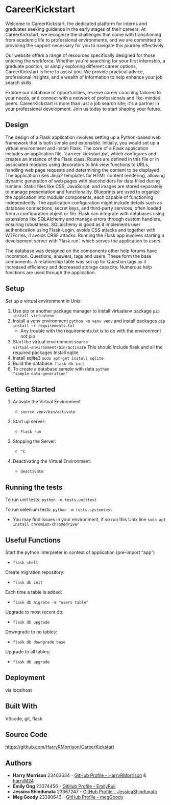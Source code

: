 # CareerKickstart
Welcome to CareerKickstart, the dedicated platform for interns and graduates seeking guidance in the early stages of their careers. At CareerKickstart, we recognize the challenges that come with transitioning from academic life to professional environments, and we are committed to providing the support necessary for you to navigate this journey effectively.

Our website offers a range of resources specifically designed for those entering the workforce. Whether you're searching for your first internship, a graduate position, or simply exploring different career options, CareerKickstart is here to assist you. We provide practical advice, professional insights, and a wealth of information to help enhance your job search skills.

Explore our database of opportunities, receive career coaching tailored to your needs, and connect with a network of professionals and like-minded peers. CareerKickstart is more than just a job search site; it's a partner in your professional development. Join us today to start shaping your future.

## Design
The design of a Flask application involves setting up a Python-based web framework that is both simple and extensible. Initially, you would set up a virtual environment and install Flask. The core of a Flask application includes an application file, 'carreer-kickstart.py', which configures and creates an instance of the Flask class. Routes are defined in this file or in associated modules using decorators to link view functions to URLs, handling web page requests and determining the content to be displayed. The application uses Jinja2 templates for HTML content rendering, allowing dynamic generation of web pages with placeholders for data filled during runtime. Static files like CSS, JavaScript, and images are stored separately to manage presentation and functionality. Blueprints are used to organize the application into modular components, each capable of functioning independently. The application configuration might include details such as database connections, secret keys, and third-party services, often loaded from a configuration object or file. Flask can integrate with databases using extensions like SQLAlchemy and manage errors through custom handlers, ensuring robustness. SQLalchemy is good as it implements user authentication using Flask-Login, avoids CSS attacks and together with WTForms, it avoids CRSF attacks. Running the Flask app involves starting a development server with 'flask run', which serves the application to users.

The database was designed on the components other help forums have incommon. Questions, answers, tags and users. These form the base components. A relationship table was set up for Question tags as it increased efficiency and decreased storage capacity. Numerous help functions are used through the application.

## Setup
Set up a virtual environment in Unix:
1. Use pip or another package manager to install virtualenv package <code>pip install virtualenv</code>
3. Install a venv environment <code>python -m venv venv</code> and install packages <code>pip install -r requirements.txt</code>
    - Any trouble with the requirements.txt is to do with the environment not pip
2. Start the virtual environment <code>source virtual-environment/bin/activate</code> This should include flask and all the required packages
Install sqlite
4. Install sqlite3 <code>sudo apt-get install sqlite</code>
5. Build the database: <code>flask db init</code>
6. To create a database sample with data <code>python "sample-data-generation"</code>

## Getting Started
1. Activate the Virtual Environment
    - <code>source venv/bin/activate</code>

2. Start up server:
    - <code>Flask run</code>

3. Stopping the Server:
    - <code>^C</code>

4. Deactivating the Virtual Environment:
    - <code>deactivate</code>

## Running the tests
To run unit tests: <code>python -m tests.unittest</code>

To run selenium tests: <code>python -m tests.systemtest</code>
- You may find issues in your environment, if so run this Unix line <code>sudo apt install chromium-chromedriver</code>

## Useful Functions
Start the python interpreter in context of application (pre-import “app”)
- <code>flask shell</code>

Create migration repository:
- <code>flask db init</code>

Each time a table is added:
- <code>flask db migrate -m "users table"</code>

Upgrade to most recent db:
- <code>flask db upgrade</code>

Downgrade to no tables:
- <code>flask db downgrade base</code>

Upgrade to all tables:
- <code>flask db upgrade</code>

## Deployment
via localhost

## Built With
VScode, git, flask

## Source Code
https://github.com/HarryRMorrison/CareerKickstart

## Authors

* **Harry Morrison** 23403634 - [GitHub Profile - HarryRMorrison](https://github.com/HarryRMorrison) & [harryM24](https://github.com/harryM24)
* **Emily Ong** 23374456 - [GitHub Profile - EmilyRuii](https://github.com/EmilyRuii)
* **Jessica Shindunata** 23367247 - [GitHub Profile - JessicaShindunata](https://github.com/JessicaShindunata)
* **Meg Goody** 23390643 - [GitHub Profile - megGoody](https://github.com/megGoody)

